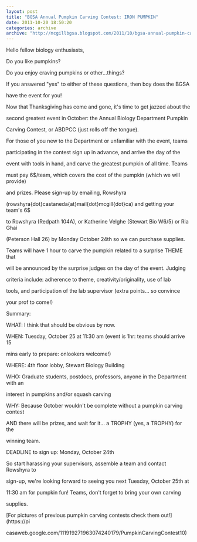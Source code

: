 ```yaml
---
layout: post
title: "BGSA Annual Pumpkin Carving Contest: IRON PUMPKIN"
date: 2011-10-20 18:50:20
categories: archive
archive: "http://mcgillbgsa.blogspot.com/2011/10/bgsa-annual-pumpkin-carving-contest.html"
---
```


Hello fellow biology enthusiasts,  

  

Do you like pumpkins?  

  

Do you enjoy craving pumpkins or other...things?  

  

If you answered "yes" to either of these questions, then boy does the BGSA

have the event for you!  

  

Now that Thanksgiving has come and gone, it's time to get jazzed about the

second greatest event in October: the Annual Biology Department Pumpkin

Carving Contest, or ABDPCC (just rolls off the tongue).  

  

For those of you new to the Department or unfamiliar with the event, teams

participating in the contest sign up in advance, and arrive the day of the

event with tools in hand, and carve the greatest pumpkin of all time. Teams

must pay 6$/team, which covers the cost of the pumpkin (which we will provide)

and prizes. Please sign-up by emailing, Rowshyra

(rowshyra{dot}castaneda{at}mail{dot}mcgill{dot}ca) and getting your team's 6$

to Rowshyra (Redpath 104A), or Katherine Velghe (Stewart Bio W6/5) or Ria Ghai

(Peterson Hall 26) by Monday October 24th so we can purchase supplies.  

Teams will have 1 hour to carve the pumpkin related to a surprise THEME that

will be announced by the surprise judges on the day of the event. Judging

criteria include: adherence to theme, creativity/originality, use of lab

tools, and participation of the lab supervisor (extra points... so convince

your prof to come!)  

  

Summary:  

  

WHAT: I think that should be obvious by now.  

WHEN: Tuesday, October 25 at 11:30 am (event is 1hr: teams should arrive 15

mins early to prepare: onlookers welcome!)  

WHERE: 4th floor lobby, Stewart Biology Building  

WHO: Graduate students, postdocs, professors, anyone in the Department with an

interest in pumpkins and/or squash carving  

WHY: Because October wouldn't be complete without a pumpkin carving contest

AND there will be prizes, and wait for it... a TROPHY (yes, a TROPHY) for the

winning team.  

DEADLINE to sign up: Monday, October 24th  

  

So start harassing your supervisors, assemble a team and contact Rowshyra to

sign-up, we're looking forward to seeing you next Tuesday, October 25th at

11:30 am for pumpkin fun! Teams, don't forget to bring your own carving

supplies.  

  

[For pictures of previous pumpkin carving contests check them out!](https://pi

casaweb.google.com/111919271963074240179/PumpkinCarvingContest10)




    